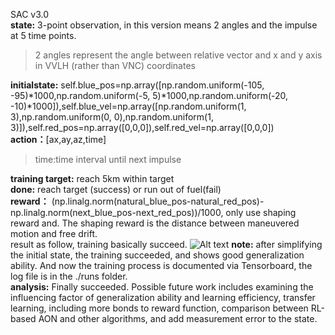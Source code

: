 SAC v3.0  
**state:** 3-point observation, in this version means 2 angles and the impulse at 5 time points.
>2 angles represent the angle between relative vector and x and y axis in VVLH (rather than VNC) coordinates

**initialstate:** self.blue_pos=np.array([np.random.uniform(-105, -95)*1000,np.random.uniform(-5, 5)*1000,np.random.uniform(-20, -10)*1000]),self.blue_vel=np.array([np.random.uniform(1, 3),np.random.uniform(0, 0),np.random.uniform(1, 3)]),self.red_pos=np.array([0,0,0]),self.red_vel=np.array([0,0,0])  
**action：**[ax,ay,az,time]  
>time:time interval until next impulse  

**training target:** reach 5km within target   
**done:** reach target (success) or run out of fuel(fail)  
**reward：** (np.linalg.norm(natural_blue_pos-natural_red_pos)-np.linalg.norm(next_blue_pos-next_red_pos))/1000, only use shaping reward and. The shaping reward is the distance between maneuvered motion and free drift.  
result as follow, training basically succeed.
![Alt text](reward-steps-1.png)
**note:** after simplifying the initial state, the training succeeded, and shows good generalization ability. And now the training process is documented via Tensorboard, the log file is in the ./runs folder.      
**analysis:** Finally succeeded. Possible future work includes examining the influencing factor of generalization ability and learning efficiency, transfer learning, including more bonds to reward function, comparison between RL-based AON and other algorithms, and add measurement error to the state.